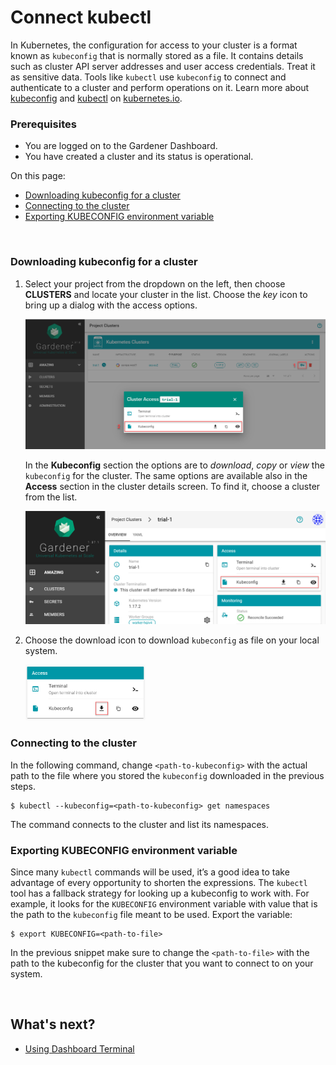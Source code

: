 # Connect kubectl

In Kubernetes, the configuration for access to your cluster is a format known as `kubeconfig` that is normally stored as a file. It contains details such as cluster API server addresses and user access credentials. Treat it as sensitive data. Tools like `kubectl` use `kubeconfig` to connect and authenticate to a cluster and perform operations on it.
Learn more about [kubeconfig](https://kubernetes.io/docs/concepts/configuration/organize-cluster-access-kubeconfig/) and [kubectl](https://kubernetes.io/docs/reference/kubectl/overview/) on [kubernetes.io](https://kubernetes.io).

### Prerequisites
- You are logged on to the Gardener Dashboard.
- You have created a cluster and its status is operational.

On this page:
- [Downloading kubeconfig for a cluster](#downloading-kubeconfig-for-a-cluster)
- [Connecting to the cluster](#connecting-to-the-cluster)
- [Exporting KUBECONFIG environment variable](#exporting-kubeconfig-environment-variable)

<br/>

### Downloading kubeconfig for a cluster
1. Select your project from the dropdown on the left, then choose **CLUSTERS** and locate your cluster in the list. Choose the *key* icon to bring up a dialog with the access options.

   <img src="../images/01-select-cluster.png">

   In the **Kubeconfig** section the options are to *download*, *copy* or *view* the `kubeconfig` for the cluster.
   The same options are available also in the **Access** section in the cluster details screen. To find it, choose a cluster from the list.

   <img src="../images/01-access-1.png">
2. Choose the download icon to download `kubeconfig` as file on your local system.

   <img style="max-width: 40%" src="../images/02-download.png">

### Connecting to the cluster

In the following command, change `<path-to-kubeconfig>` with the actual path to the file where you stored the `kubeconfig` downloaded in the previous steps.
```
$ kubectl --kubeconfig=<path-to-kubeconfig> get namespaces
```
The command connects to the cluster and list its namespaces.

### Exporting KUBECONFIG environment variable
Since many `kubectl` commands will be used, it’s a good idea to take advantage of every opportunity to shorten the expressions. The `kubectl` tool has a fallback strategy for looking up a kubeconfig to work with. For example, it looks for the `KUBECONFIG` environment variable with value that is the path to the `kubeconfig` file meant to be used. Export the variable:
```
$ export KUBECONFIG=<path-to-file>
```
In the previous snippet make sure to change the `<path-to-file>` with the path to the kubeconfig for the cluster that you want to connect to on your system.

<br>

## What's next?
- [Using Dashboard Terminal](using-terminal.md)